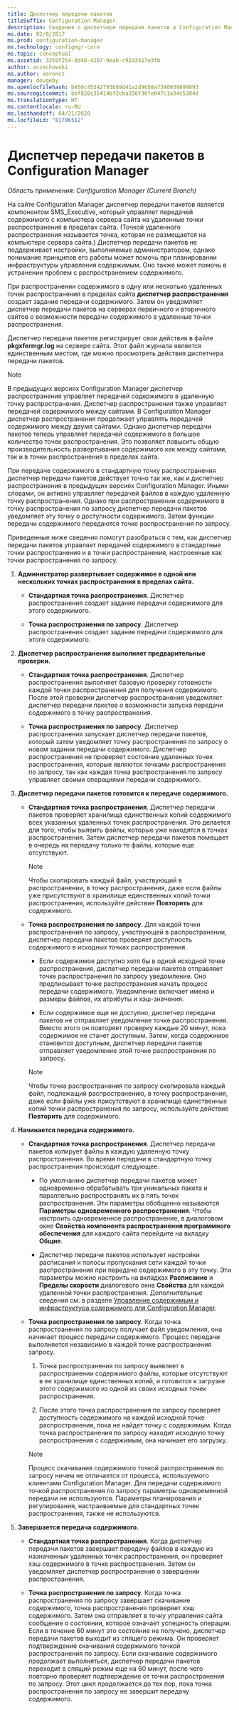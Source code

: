 ```yaml
---
title: Диспетчер передачи пакетов
titleSuffix: Configuration Manager
description: Сведения о диспетчере передачи пакетов в Configuration Manager, переносящем содержимое с сервера сайта в удаленные точки распространения.
ms.date: 02/8/2017
ms.prod: configuration-manager
ms.technology: configmgr-core
ms.topic: conceptual
ms.assetid: 3359f254-dd48-42b7-9eab-c92a3417e3fb
author: aczechowski
ms.author: aaroncz
manager: dougeby
ms.openlocfilehash: b450c45342793b89d41a2d96b8a7340939899093
ms.sourcegitcommit: bbf820c35414bf2cba356f30fe047c1a34c5384d
ms.translationtype: HT
ms.contentlocale: ru-RU
ms.lasthandoff: 04/21/2020
ms.locfileid: "81706512"
---
```

# <a name="package-transfer-manager-in-configuration-manager"></a>Диспетчер передачи пакетов в Configuration Manager

*Область применения: Configuration Manager (Current Branch)*

На сайте Configuration Manager диспетчер передачи пакетов является компонентом SMS_Executive, который управляет передачей содержимого с компьютера сервера сайта на удаленные точки распространения в пределах сайта. (Точкой удаленного распространения называется точка, которая не размещается на компьютере сервера сайта.) Диспетчер передачи пакетов не поддерживает настройки, выполняемые администратором, однако понимание принципов его работы может помочь при планировании инфраструктуры управления содержимым. Оно также может помочь в устранении проблем с распространением содержимого.


При распространении содержимого в одну или несколько удаленных точек распространения в пределах сайта **диспетчер распространения** создает задание передачи содержимого. Затем он уведомляет диспетчер передачи пакетов на серверах первичного и вторичного сайтов о возможности передачи содержимого в удаленные точки распространения.

 Диспетчер передачи пакетов регистрирует свои действия в файле **pkgxfermgr.log** на сервере сайта. Этот файл журнала является единственным местом, где можно просмотреть действия диспетчера передачи пакетов.  

> [!NOTE]  
>  В предыдущих версиях Configuration Manager диспетчер распространения управляет передачей содержимого в удаленную точку распространения. Диспетчер распространения также управляет передачей содержимого между сайтами. В Configuration Manager диспетчер распространения продолжает управлять передачей содержимого между двумя сайтами. Однако диспетчер передачи пакетов теперь управляет передачей содержимого в большое количество точек распространения. Это позволяет повысить общую производительность развертывания содержимого как между сайтами, так и в точки распространения в пределах сайта.  

При передаче содержимого в стандартную точку распространения диспетчер передачи пакетов действует точно так же, как и диспетчер распространения в предыдущих версиях Configuration Manager. Иными словами, он активно управляет передачей файлов в каждую удаленную точку распространения. Однако при распространении содержимого в точку распространения по запросу диспетчер передачи пакетов уведомляет эту точку о доступности содержимого. Затем функции передачи содержимого передаются точке распространения по запросу.  

Приведенные ниже сведения помогут разобраться с тем, как диспетчер передачи пакетов управляет передачей содержимого в стандартные точки распространения и в точки распространения, настроенные как точки распространения по запросу.
1.  **Администратор развертывает содержимое в одной или нескольких точках распространения в пределах сайта.**  

    -   **Стандартная точка распространения**. Диспетчер распространения создает задание передачи содержимого для этого содержимого.  

    -   **Точка распространения по запросу**. Диспетчер распространения создает задание передачи содержимого для этого содержимого.  

2.  **Диспетчер распространения выполняет предварительные проверки.**  

    -   **Стандартная точка распространения**. Диспетчер распространения выполняет базовую проверку готовности каждой точки распространения для получения содержимого. После этой проверки диспетчер распространения уведомляет диспетчер передачи пакетов о возможности запуска передачи содержимого в точку распространения.  

    -   **Точка распространения по запросу**. Диспетчер распространения запускает диспетчер передачи пакетов, который затем уведомляет точку распространения по запросу о новом задании передачи содержимого. Диспетчер распространения не проверяет состояние удаленных точек распространения, которые являются точками распространения по запросу, так как каждая точка распространения по запросу управляет своими операциями передачи содержимого.  

3.  **Диспетчер передачи пакетов готовится к передаче содержимого.**  

    -   **Стандартная точка распространения**. Диспетчер передачи пакетов проверяет хранилища единственных копий содержимого всех указанных удаленных точек распространения. Это делается для того, чтобы выявить файлы, которые уже находятся в точках распространения. Затем диспетчер передачи пакетов помещает в очередь на передачу только те файлы, которые еще отсутствуют.  

        > [!NOTE]  
        >  Чтобы скопировать каждый файл, участвующий в распространении, в точку распространения, даже если файлы уже присутствуют в хранилище единственных копий точки распространения, используйте действие **Повторить** для содержимого.  

    -   **Точка распространения по запросу**. Для каждой точки распространения по запросу, участвующей в распространении, диспетчер передачи пакетов проверяет доступность содержимого в исходных точках распространения.  

        -   Если содержимое доступно хотя бы в одной исходной точке распространения, диспетчер передачи пакетов отправляет точке распространения по запросу уведомление. Оно предписывает точке распространения начать процесс передачи содержимого. Уведомление включает имена и размеры файлов, их атрибуты и хэш-значения.  

        -   Если содержимое еще не доступно, диспетчер передачи пакетов не отправляет уведомление точке распространения. Вместо этого он повторяет проверку каждые 20 минут, пока содержимое не станет доступным. Затем, когда содержимое становится доступным, диспетчер передачи пакетов отправляет уведомление этой точке распространения по запросу.  

        > [!NOTE]  
        >  Чтобы точка распространения по запросу скопировала каждый файл, подлежащий распространению, в точку распространения, даже если файлы уже присутствуют в хранилище единственных копий точки распространения по запросу, используйте действие **Повторить** для содержимого.  

4.  **Начинается передача содержимого.**  

    -   **Стандартная точка распространения**. Диспетчер передачи пакетов копирует файлы в каждую удаленную точку распространения. Во время передачи в стандартную точку распространения происходит следующее.  

        -   По умолчанию диспетчер передачи пакетов может одновременно обрабатывать три уникальных пакета и параллельно распространять их в пять точек распространения. Эти параметры обобщенно называются **Параметры одновременного распространения**. Чтобы настроить одновременное распространение, в диалоговом окне **Свойства компонента распространения программного обеспечения** для каждого сайта перейдите на вкладку **Общие**.  

        -   Диспетчер передачи пакетов использует настройки расписания и полосы пропускания сети каждой точки распространения при передаче содержимого в эту точку. Эти параметры можно настроить на вкладках **Расписание** и **Пределы скорости** диалогового окна **Свойства** для каждой удаленной точки распространения. Дополнительные сведения см. в разделе [Управление содержимым и инфраструктура содержимого для Configuration Manager](../../../core/servers/deploy/configure/manage-content-and-content-infrastructure.md).  

    -   **Точка распространения по запросу**. Когда точка распространения по запросу получает файл уведомления, она начинает процесс передачи содержимого. Процесс передачи выполняется независимо в каждой точке распространения запросу.  

        1.   Точка распространения по запросу выявляет в распространении содержимого файлы, которые отсутствуют в ее хранилище единственных копий, и готовится к загрузке этого содержимого из одной из своих исходных точек распространения.  

        2.   После этого точка распространения по запросу проверяет доступность содержимого на каждой исходной точке распространения, пока не найдет точку с содержимым. Когда точка распространения по запросу находит исходную точку распространения с содержимым, она начинает его загрузку.  

        > [!NOTE]  
        >  Процесс скачивания содержимого точкой распространения по запросу ничем не отличается от процесса, используемого клиентами Configuration Manager. Для передачи содержимого точкой распространения по запросу параметры одновременной передачи не используются. Параметры планирования и регулирования, настраиваемые для стандартных точек распространения, также не используются.  

5.  **Завершается передача содержимого.**  

    -   **Стандартная точка распространения**. Когда диспетчер передачи пакетов завершает передачу файлов в каждую из назначенных удаленных точек распространения, он проверяет хэш содержимого в точке распространения. Затем он уведомляет диспетчер распространения о завершении распространения.  

    -   **Точка распространения по запросу**. Когда точка распространения по запросу завершает скачивание содержимого, точка распространения проверяет хэш содержимого. Затем она отправляет в точку управления сайта сообщение о состоянии, которое означает успешность операции. Если в течение 60 минут это состояние не получено, диспетчер передачи пакетов выходит из спящего режима. Он проверяет подтверждение скачивания содержимого точкой распространения по запросу. Если скачивание содержимого продолжает выполняться, диспетчер передачи пакетов переходит в спящий режим еще на 60 минут, после чего повторно проверяет подтверждение от точки распространения по запросу. Этот цикл продолжается до тех пор, пока точка распространения по запросу не завершит передачу содержимого.  
